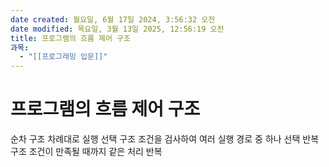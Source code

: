 ```yaml
---
date created: 월요일, 6월 17일 2024, 3:56:32 오전
date modified: 목요일, 3월 13일 2025, 12:56:19 오전
title: 프로그램의 흐름 제어 구조
과목:
  - "[[프로그래밍 입문]]"
---
```


# 프로그램의 흐름 제어 구조

순차 구조
 차례대로 실행
선택 구조
 조건을 검사하여 여러 실행 경로 중 하나 선택
반복 구조
 조건이 만족될 때까지 같은 처리 반복
